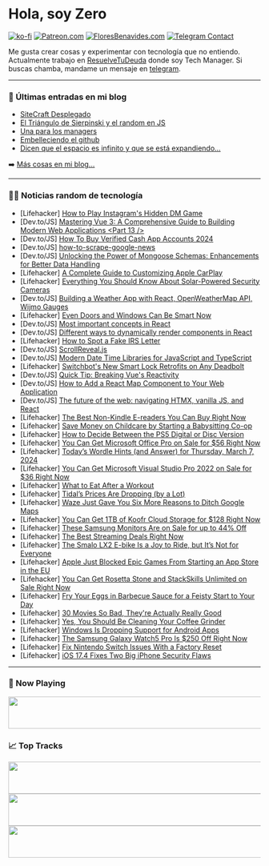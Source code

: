# Hola, soy Zero

[![ko-fi](https://ko-fi.com/img/githubbutton_sm.svg)](https://ko-fi.com/J3J4N0LUK)
[![Patreon.com](https://img.shields.io/endpoint.svg?url=https%3A%2F%2Fshieldsio-patreon.vercel.app%2Fapi%3Fusername%3Dzerodragon%26type%3Dpatrons&style=for-the-badge)](https://patreon.com/zerodragon)
[![FloresBenavides.com](https://img.shields.io/website?down_message=oops&label=MiBlog&style=for-the-badge&up_message=online&url=https%3A%2F%2Ffloresbenavides.com)](https://floresbenavides.com)
[![Telegram Contact](https://img.shields.io/badge/escr%C3%ADbeme-ZeroDragon-%2326A5E4?style=for-the-badge&logo=telegram)](https://t.me/zerodragon)

Me gusta crear cosas y experimentar con tecnología que no entiendo.
Actualmente trabajo en [ResuelveTuDeuda](http://github.com/resuelve) donde soy Tech Manager.
Si buscas chamba, mandame un mensaje en [telegram](https://t.me/zerodragon).

---

### 📕 Últimas entradas en mi blog
<!-- BLOG-POST-LIST:START -->
- [SiteCraft Desplegado](https://floresbenavides.com/sitecraft-desplegado/)
- [El Triángulo de Sierpinski y el random en JS](https://floresbenavides.com/el-triangulo-de-sierpinski-y-el-random-en-js/)
- [Una para los managers](https://floresbenavides.com/una-para-los-managers/)
- [Embelleciendo el github](https://floresbenavides.com/embelleciendo-el-github/)
- [Dicen que el espacio es infinito y que se está expandiendo…](https://floresbenavides.com/dicen-que-el-espacio-es-infinito-y-que-se-esta-expandiendo/)
<!-- BLOG-POST-LIST:END -->

➡️ [Más cosas en mi blog...](https://floresbenavides.com)

---

### 👨‍💻 Noticias random de tecnología
<!-- TECH-POSTS:START -->
- [Lifehacker] [How to Play Instagram&#39;s Hidden DM Game](https://lifehacker.com/tech/how-to-play-instagrams-hidden-dm-game)
- [Dev.to/JS] [Mastering Vue 3: A Comprehensive Guide to Building Modern Web Applications &lt;Part 13 /&gt;](https://dev.to/hanytaha61/mastering-vue-3-a-comprehensive-guide-to-building-modern-web-applications-3m94)
- [Dev.to/JS] [How To Buy Verified Cash App Accounts 2024](https://dev.to/vickigascony/how-to-buy-verified-cash-app-accounts-2024-32i6)
- [Dev.to/JS] [how-to-scrape-google-news](https://dev.to/crawlbase/how-to-scrape-google-news-mpi)
- [Dev.to/JS] [Unlocking the Power of Mongoose Schemas: Enhancements for Better Data Handling](https://dev.to/justinjdaniel/unlocking-the-power-of-mongoose-schemas-enhancements-for-better-data-handling-l1g)
- [Lifehacker] [A Complete Guide to Customizing Apple CarPlay](https://lifehacker.com/tech/a-complete-guide-to-customizing-apple-carplay)
- [Lifehacker] [Everything You Should Know About Solar-Powered Security Cameras](https://lifehacker.com/home/everything-about-solar-security-cameras)
- [Dev.to/JS] [Building a Weather App with React, OpenWeatherMap API, Wijmo Gauges](https://dev.to/mescius/building-a-weather-app-with-react-openweathermap-api-wijmo-gauges-2ej7)
- [Lifehacker] [Even Doors and Windows Can Be Smart Now](https://lifehacker.com/tech/best-smart-doors-and-windows)
- [Dev.to/JS] [Most important concepts in React](https://dev.to/sebastian9995/most-important-concepts-in-react-3oal)
- [Dev.to/JS] [Different ways to dynamically render components in React](https://dev.to/sebastian9995/different-ways-to-dynamically-render-components-in-react-4m75)
- [Lifehacker] [How to Spot a Fake IRS Letter](https://lifehacker.com/how-to-spot-a-fake-irs-letter)
- [Dev.to/JS] [ScrollReveal.js](https://dev.to/nadiafedev/scrollrevealjs-5g75)
- [Dev.to/JS] [Modern Date Time Libraries for JavaScript and TypeScript](https://dev.to/rudolfolah/modern-date-time-libraries-for-javascript-and-typescript-o4l)
- [Lifehacker] [Switchbot&#39;s New Smart Lock Retrofits on Any Deadbolt](https://lifehacker.com/tech/switchbot-launches-retrofit-smart-lock)
- [Dev.to/JS] [Quick Tip: Breaking Vue&#39;s Reactivity](https://dev.to/ninjasoards/quick-tip-breaking-vues-reactivity-7i4)
- [Dev.to/JS] [How to Add a React Map Component to Your Web Application](https://dev.to/mescius/how-to-add-a-react-map-component-to-your-web-application-4n0h)
- [Dev.to/JS] [The future of the web: navigating HTMX, vanilla JS, and React](https://dev.to/jaydevm/the-future-of-the-web-navigating-htmx-vanilla-js-and-react-29i7)
- [Lifehacker] [The Best Non-Kindle E-readers You Can Buy Right Now](https://lifehacker.com/tech/best-non-kindle-ereaders)
- [Lifehacker] [Save Money on Childcare by Starting a Babysitting Co-op](https://lifehacker.com/family/how-to-form-a-babysitting-co-op)
- [Lifehacker] [How to Decide Between the PS5 Digital or Disc Version](https://lifehacker.com/entertainment/ps5-digital-vs-disc)
- [Lifehacker] [You Can Get Microsoft Office Pro on Sale for $56 Right Now](https://lifehacker.com/microsoft-office-2021-sale)
- [Lifehacker] [Today’s Wordle Hints &lpar;and Answer&rpar; for Thursday, March 7, 2024](https://lifehacker.com/entertainment/wordle-hint-answer-today)
- [Lifehacker] [You Can Get Microsoft Visual Studio Pro 2022 on Sale for $36 Right Now](https://lifehacker.com/tech/microsoft-visual-studio-2022-sale)
- [Lifehacker] [What to Eat After a Workout](https://lifehacker.com/health/what-to-eat-after-a-workout)
- [Lifehacker] [Tidal’s Prices Are Dropping &lpar;by a Lot&rpar;](https://lifehacker.com/tech/tidal-price-drop)
- [Lifehacker] [Waze Just Gave You Six More Reasons to Ditch Google Maps](https://lifehacker.com/tech/new-waze-maps-features)
- [Lifehacker] [You Can Get 1TB of Koofr Cloud Storage for $128 Right Now](https://lifehacker.com/tech/koofr-cloud-storage)
- [Lifehacker] [These Samsung Monitors Are on Sale for up to 44% Off](https://lifehacker.com/tech/samsung-monitor-sale)
- [Lifehacker] [The Best Streaming Deals Right Now](https://lifehacker.com/best-streaming-deals)
- [Lifehacker] [The Smalo LX2 E-bike Is a Joy to Ride, but It’s Not for Everyone](https://lifehacker.com/tech/smalo-lx2-ebike-review)
- [Lifehacker] [Apple Just Blocked Epic Games From Starting an App Store in the EU](https://lifehacker.com/tech/apple-blocks-epic-games-from-starting-an-app-store-in-the-eu)
- [Lifehacker] [You Can Get Rosetta Stone and StackSkills Unlimited on Sale Right Now](https://lifehacker.com/rosetta-stone-stackskills-bundle-sale)
- [Lifehacker] [Fry Your Eggs in Barbecue Sauce for a Feisty Start to Your Day](https://lifehacker.com/food-drink/fried-eggs-in-barbecue-sauce-recipe)
- [Lifehacker] [30 Movies So Bad, They&#39;re Actually Really Good](https://lifehacker.com/entertainment/the-best-so-bad-theyre-actually-good-movies-ever)
- [Lifehacker] [Yes, You Should Be Cleaning Your Coffee Grinder](https://lifehacker.com/home/how-to-clean-a-coffee-grinder)
- [Lifehacker] [Windows Is Dropping Support for Android Apps](https://lifehacker.com/tech/windows-dropping-support-for-android-apps)
- [Lifehacker] [The Samsung Galaxy Watch5 Pro Is $250 Off Right Now](https://lifehacker.com/health/samsung-galaxy-watch5-pro-sale)
- [Lifehacker] [Fix Nintendo Switch Issues With a Factory Reset](https://lifehacker.com/entertainment/how-to-reset-your-nintendo-switch)
- [Lifehacker] [iOS 17.4 Fixes Two Big iPhone Security Flaws](https://lifehacker.com/tech/update-to-ios-174-to-fix-security-flaws)<!-- TECH-POSTS:END -->

---

### 🎵 Now Playing
<a href="https://spotify-now-playing-dun.vercel.app/now-playing?open"><img src="https://spotify-now-playing-dun.vercel.app/now-playing" width="540" height="64"></a>

### 📈 Top Tracks
<a href="https://spotify-now-playing-dun.vercel.app/top-tracks?i=1&open"><img src="https://spotify-now-playing-dun.vercel.app/top-tracks?i=1" width="540" height="64"></a>
<a href="https://spotify-now-playing-dun.vercel.app/top-tracks?i=2&open"><img src="https://spotify-now-playing-dun.vercel.app/top-tracks?i=2" width="540" height="64"></a>
<a href="https://spotify-now-playing-dun.vercel.app/top-tracks?i=3&open"><img src="https://spotify-now-playing-dun.vercel.app/top-tracks?i=3" width="540" height="64"></a>
